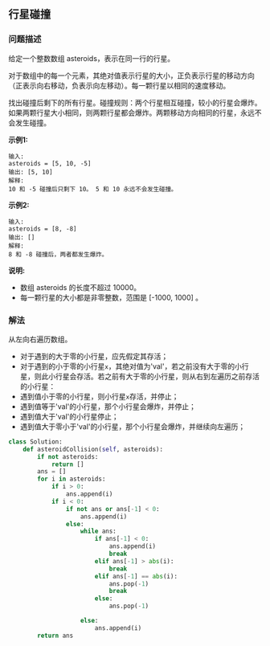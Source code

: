 ## 行星碰撞

### 问题描述

给定一个整数数组 asteroids，表示在同一行的行星。

对于数组中的每一个元素，其绝对值表示行星的大小，正负表示行星的移动方向（正表示向右移动，负表示向左移动）。每一颗行星以相同的速度移动。

找出碰撞后剩下的所有行星。碰撞规则：两个行星相互碰撞，较小的行星会爆炸。如果两颗行星大小相同，则两颗行星都会爆炸。两颗移动方向相同的行星，永远不会发生碰撞。

**示例1:**
```
输入:
asteroids = [5, 10, -5]
输出: [5, 10]
解释:
10 和 -5 碰撞后只剩下 10。 5 和 10 永远不会发生碰撞。
```
**示例2:**
```
输入:
asteroids = [8, -8]
输出: []
解释:
8 和 -8 碰撞后，两者都发生爆炸。
```
**说明:**
- 数组 asteroids 的长度不超过 10000。
- 每一颗行星的大小都是非零整数，范围是 [-1000, 1000] 。

### 解法

从左向右遍历数组。
- 对于遇到的大于零的小行星，应先假定其存活；
- 对于遇到的小于零的小行星`x`，其绝对值为'val'，若之前没有大于零的小行星，则此小行星会存活。若之前有大于零的小行星，则从右到左遍历之前存活的小行星：
 - 遇到值小于零的小行星，则小行星`x`存活，并停止；
 - 遇到值等于'val'的小行星，那个小行星会爆炸，并停止；
 - 遇到值大于'val'的小行星停止；
 - 遇到值大于零小于'val'的小行星，那个小行星会爆炸，并继续向左遍历；

```python
class Solution:
    def asteroidCollision(self, asteroids):
        if not asteroids:
            return []
        ans = []
        for i in asteroids:
            if i > 0:
                ans.append(i)
            if i < 0:
                if not ans or ans[-1] < 0:
                    ans.append(i)
                else:
                    while ans:
                        if ans[-1] < 0:
                            ans.append(i)
                            break
                        elif ans[-1] > abs(i):
                            break
                        elif ans[-1] == abs(i):
                            ans.pop(-1)
                            break
                        else:
                            ans.pop(-1)

                    else:
                        ans.append(i)
        return ans
```
